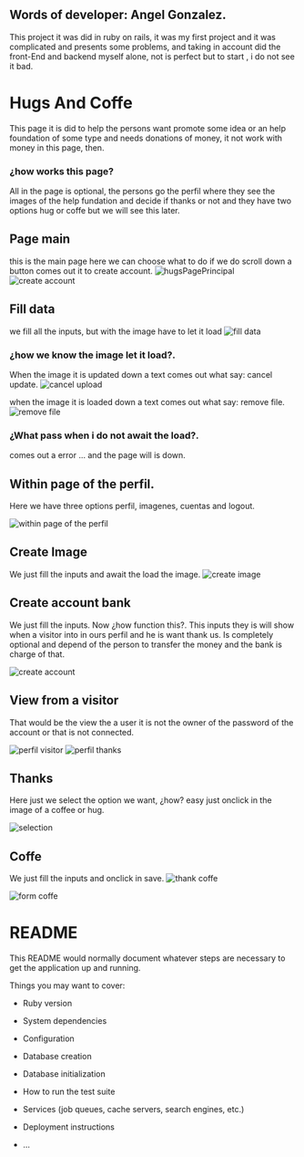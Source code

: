 ## Words of developer: Angel Gonzalez.
This project it was did in ruby on rails, it was my first project and it was complicated and presents some problems, and taking in account did the front-End and backend myself alone, not is perfect but  to start ,  i do not see it bad.

# Hugs And Coffe 

This page it is did to help the persons want promote some idea or an help foundation of some type and needs donations of money,  it not work with money in this page, then. 
### ¿how works this page?
All in the page is optional, the persons go the perfil where they see the images of the help fundation and decide if thanks or not and they have  two options hug or coffe but we will see this later.
## Page main 
this is the main page here we can choose what to do if we do scroll down a button comes out it to create account.
![hugsPagePrincipal](https://user-images.githubusercontent.com/58712435/96074804-87f7e780-0e77-11eb-9c59-4b1ba68c111d.jpg?raw=true "hugs and coffe")
![create account](https://user-images.githubusercontent.com/58712435/96083280-e37fa080-0e8a-11eb-9fb2-b68d63615084.png?raw=true "create account")

## Fill data
we fill all the inputs, but with the image have to let it load 
![fill data](https://user-images.githubusercontent.com/58712435/96081012-5f2b1e80-0e86-11eb-8fdb-3221d8482dbc.jpg?raw=true "fill data")

### ¿how we know the image let it load?.

When the image it is updated down a text comes out what say: cancel update.
![cancel upload](https://user-images.githubusercontent.com/58712435/96084821-c1d3e880-0e8d-11eb-8022-5d8eafd26ed5.png?raw=true "cancel upload")


when the image it is loaded down a text comes out what say: remove file.
![remove file](https://user-images.githubusercontent.com/58712435/96084831-c4364280-0e8d-11eb-9f3f-0a15728e6888.png?raw=true "remove file")


### ¿What pass when i do not await the load?.
comes out a error ... and the page will is down.

## Within page  of the perfil.
Here we have three options 
perfil, imagenes, cuentas and logout.


![within page  of the perfil](https://user-images.githubusercontent.com/58712435/96085141-5b9b9580-0e8e-11eb-9c32-928f667f03dd.jpg?raw=true "within page  of the perfil")


## Create Image
We just fill the inputs and await the load the image.
![create image](https://user-images.githubusercontent.com/58712435/96209159-ffdc1580-0f3c-11eb-84a9-1d3829d3aaef.jpg?raw=true "create image")


## Create account bank
We just fill the inputs.
Now  ¿how function this?.
This inputs they is will show when a visitor into  in ours perfil and he is want thank us. Is completely optional and depend of the person to transfer the money and the bank is charge of that.

![create account](https://user-images.githubusercontent.com/58712435/96209210-11252200-0f3d-11eb-91d2-694226b30461.jpg?raw=true "create account")


## View from a visitor 
That would be the view the a user it is not the owner of the password of the account or that is not connected.

![perfil visitor](https://user-images.githubusercontent.com/58712435/96210845-d4f3c080-0f40-11eb-9dfc-50fb03039748.jpg?raw=true "perfil visitor")
![perfil thanks](https://user-images.githubusercontent.com/58712435/96210848-d6bd8400-0f40-11eb-8d73-c2bf78c26ad6.jpg?raw=true "perfil thanks")

## Thanks

Here just we select the option we want, ¿how? easy just onclick in the image of a coffee or hug.

![selection](https://user-images.githubusercontent.com/58712435/96211791-3cab0b00-0f43-11eb-8b65-83a329ec474d.jpg?raw=true "selection")

## Coffe 
We just fill the inputs and onclick in save.
![thank coffe](https://user-images.githubusercontent.com/58712435/96211684-f9509c80-0f42-11eb-93be-7f5c29ed77bc.jpg?raw=true "thank coffe")


![form coffe](https://user-images.githubusercontent.com/58712435/96211788-39178400-0f43-11eb-94fc-d59eca6a98e4.jpg?raw=true "form coffe")

# README

This README would normally document whatever steps are necessary to get the
application up and running.

Things you may want to cover:

* Ruby version

* System dependencies

* Configuration

* Database creation

* Database initialization

* How to run the test suite

* Services (job queues, cache servers, search engines, etc.)

* Deployment instructions

* ...
